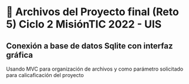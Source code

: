 # 🚀 Archivos del Proyecto final (Reto 5) Ciclo 2 MisiónTIC 2022 - UIS
## Conexión a base de datos Sqlite con interfaz gráfica
Usando MVC para organización de archivos y como parámetro solicitado para calicaficación del proyecto